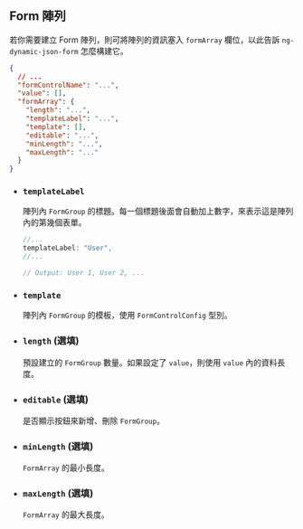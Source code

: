 ## Form 陣列

若你需要建立 Form 陣列，則可將陣列的資訊塞入 `formArray` 欄位，以此告訴 `ng-dynamic-json-form` 怎麼構建它。

```json
{
  // ...
  "formControlName": "...",
  "value": [],
  "formArray": {
    "length": "...",
    "templateLabel": "...",
    "template": [],
    "editable": "...",
    "minLength": "...",
    "maxLength": "..."
  }
}
```

- ### `templateLabel`

  陣列內 `FormGroup` 的標題。每一個標題後面會自動加上數字，來表示這是陣列內的第幾個表單。

  ```javascript
  //...
  templateLabel: "User",
  //...

  // Output: User 1, User 2, ...
  ```

- ### `template`

  陣列內 `FormGroup` 的模板，使用 `FormControlConfig` 型別。

- ### `length` (選填)

  預設建立的 `FormGroup` 數量。如果設定了 `value`，則使用 `value` 內的資料長度。

- ### `editable` (選填)

  是否顯示按鈕來新增、刪除 `FormGroup`。

- ### `minLength` (選填)

  `FormArray` 的最小長度。

- ### `maxLength` (選填)
  `FormArray` 的最大長度。
